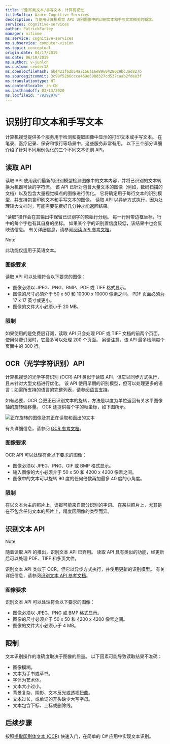 ```yaml
---
title: 识别印刷文本/手写文本，计算机视觉
titleSuffix: Azure Cognitive Services
description: 与使用计算机视觉 API 识别图像中的印刷文本和手写文本相关的概念。
services: cognitive-services
author: PatrickFarley
manager: nitinme
ms.service: cognitive-services
ms.subservice: computer-vision
ms.topic: conceptual
origin.date: 04/17/2019
ms.date: 06/10/2019
ms.author: v-junlch
ms.custom: seodec18
ms.openlocfilehash: abe421f62b54a2156a16e89604280c9bc3ad827b
ms.sourcegitcommit: 3c98f52b6ccca469e598d327cd537caab2fde83f
ms.translationtype: HT
ms.contentlocale: zh-CN
ms.lasthandoff: 03/13/2020
ms.locfileid: "79292978"
---
```

# <a name="recognize-printed-and-handwritten-text"></a>识别打印文本和手写文本

计算机视觉提供多个服务用于检测和提取图像中显示的打印文本或手写文本。 在笔录、医疗记录、保安和银行等场景中，这些服务非常有用。 以下三个部分详细介绍了针对不同用例优化的三个不同文本识别 API。

## <a name="read-api"></a>读取 API

读取 API 使用我们最新的识别模型检测图像中的文本内容，并将已识别的文本转换为机器可读的字符流。 该 API 已针对包含大量文本的图像（例如，数码扫描的文档）以及包含大量视觉噪点的图像进行优化。 它将确定用于每行文本的识别模型，并支持包含印刷文本和手写文本的图像。 读取 API 以异步方式执行，因为处理较大文档时，可能需要花费好几分钟才能返回结果。

“读取”操作会在其输出中保留已识别字的原始行分组。 每一行附带边框坐标，行中的每个字也有其自身的坐标。 如果某个字的识别置信度较低，该结果中也会反映该信息。 有关详细信息，请参阅[阅读 API 参考文档](https://dev.cognitive.azure.cn/docs/services/5adf991815e1060e6355ad44/operations/2afb498089f74080d7ef85eb)。

> [!NOTE]
> 此功能仅适用于英语文本。

### <a name="image-requirements"></a>图像要求

读取 API 可以处理符合以下要求的图像：

- 图像必须以 JPEG、PNG、BMP、PDF 或 TIFF 格式显示。
- 图像的尺寸必须介于 50 x 50 和 10000 x 10000 像素之间。 PDF 页面必须为 17 x 17 英寸或更小。
- 图像的文件大小必须小于 20 MB。

### <a name="limitations"></a>限制

如果使用的是免费层订阅，读取 API 只会处理 PDF 或 TIFF 文档的前两个页面。 使用付费订阅时，它最多可以处理 200 个页面。 另请注意，该 API 最多检测每个页面中的 300 行。

## <a name="ocr-optical-character-recognition-api"></a>OCR（光学字符识别）API

计算机视觉的光学字符识别 (OCR) API 类似于读取 API，但它以同步方式执行，且未针对大型文档进行优化。 该 API 使用早期的识别模型，但可以处理更多的语言；如需所支持的语言的完整列表，请参阅[语言支持](language-support.md#text-recognition)。

如有必要，OCR 会更正已识别文本的旋转，方法是以度为单位返回有关水平图像轴的旋转偏移量。 OCR 还提供每个字的帧坐标，如下图所示。

![正在旋转的图像及其正在读取和画出的文本](./Images/vision-overview-ocr.png)

有关详细信息，请参阅 [OCR 参考文档](https://dev.cognitive.azure.cn/docs/services/5adf991815e1060e6355ad44/operations/56f91f2e778daf14a499e1fc)。

### <a name="image-requirements"></a>图像要求

OCR API 可以处理符合以下要求的图像：

* 图像必须以 JPEG、PNG、GIF 或 BMP 格式显示。
* 输入图像的大小必须介于 50 x 50 和 4200 x 4200 像素之间。
* 图像中的文本可以旋转 90 度的任何倍数再加最多 40 度的小角度。

### <a name="limitations"></a>限制

在以文本为主的照片上，误报可能来自部分识别的字词。 在某些照片上，尤其是在不包含任何文本的照片上，精度因图像的类型而异。

## <a name="recognize-text-api"></a>识别文本 API

> [!NOTE]
> 随着读取 API 的推出，识别文本 API 已弃用。 读取 API 具有类似的功能，经更新后可以处理 PDF、TIFF 和多页文件。

识别文本 API 类似于 OCR，但它以异步方式执行，并使用更新的识别模型。 有关详细信息，请参阅[识别文本 API 参考文档](https://dev.cognitive.azure.cn/docs/services/5adf991815e1060e6355ad44/operations/587f2c6a154055056008f200)。

### <a name="image-requirements"></a>图像要求

识别文本 API 可以处理符合以下要求的图像：

- 图像必须以 JPEG、PNG 或 BMP 格式显示。
- 图像的尺寸必须介于 50 x 50 和 4200 x 4200 像素之间。
- 图像的文件大小必须小于 4 MB。

## <a name="limitations"></a>限制

文本识别操作的准确度取决于图像的质量。 以下因素可能导致读取结果不准确：

* 图像模糊。
* 文本为手书或草书。
* 字体为艺术体。
* 文本大小过小。
* 背景复杂、阴影、文本反光或透视扭曲。
* 文本过长，或单词的开头缺少大写字母。
* 文本包含下标、上标或删除线。

## <a name="next-steps"></a>后续步骤

按照[提取印刷体文本 (OCR)](./quickstarts/csharp-print-text.md) 快速入门，在简单的 C# 应用中实现文本识别。

<!-- Update_Description: wording update -->